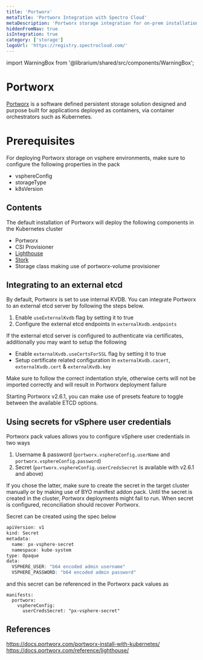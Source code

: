 ```yaml
---
title: 'Portworx'
metaTitle: 'Portworx Integration with Spectro Cloud'
metaDescription: 'Portworx storage integration for on-prem installations'
hiddenFromNav: true
isIntegration: true
category: ['storage']
logoUrl: 'https://registry.spectrocloud.com/'
---
```


import WarningBox from '@librarium/shared/src/components/WarningBox';

# Portworx

[Portworx](https://portworx.com/) is a software defined persistent storage solution designed and purpose built for applications deployed as containers, via container orchestrators such as Kubernetes.

# Prerequisites

For deploying Portworx storage on vsphere environments, make sure to configure the following properties in the pack
* vsphereConfig
* storageType
* k8sVersion

## Contents

The default installation of Portworx will deploy the following components in the Kubernetes cluster
* Portworx
* CSI Provisioner
* [Lighthouse](https://docs.portworx.com/reference/lighthouse/) 
* [Stork](https://github.com/libopenstorage/stork)
* Storage class making use of portworx-volume provisioner  

## Integrating to an external etcd

By default, Portworx is set to use internal KVDB. You can integrate Portworx to an external etcd server by following the steps below.

1. Enable `useExternalKvdb` flag by setting it to true
2. Configure the external etcd endpoints in `externalKvdb.endpoints`

If the external etcd server is configured to authenticate via certificates, additionally you may want to setup the following

* Enable `externalKvdb.useCertsForSSL` flag by setting it to true
* Setup certificate related configuration in `externalKvdb.cacert`, `externalKvdb.cert` & `externalKvdb.key`

<WarningBox>
Make sure to follow the correct indentation style, otherwise certs will not be imported correctly and will result in Portworx deployment failure
</WarningBox>

Starting Portworx v2.6.1, you can make use of presets feature to toggle between the available ETCD options.

## Using secrets for vSphere user credentials

Portworx pack values allows you to configure vSphere user credentials in two ways
1. Username & password (`portworx.vsphereConfig.userName` and `portworx.vsphereConfig.password`)
2. Secret (`portworx.vsphereConfig.userCredsSecret` is available with v2.6.1 and above)

If you chose the latter, make sure to create the secret in the target cluster manually or by making use of BYO manifest addon pack.
<WarningBox>
Until the secret is created in the cluster, Portworx deployments might fail to run. When secret is configured, reconciliation should recover Portworx.
</WarningBox>

Secret can be created using the spec below
```javascript
apiVersion: v1
kind: Secret
metadata:
  name: px-vsphere-secret
  namespace: kube-system
type: Opaque
data:
  VSPHERE_USER: "b64 encoded admin username"
  VSPHERE_PASSWORD: "b64 encoded admin password"
```  
and this secret can be referenced in the Portworx pack values as
```
manifests:
  portworx:
    vsphereConfig:
      userCredsSecret: "px-vsphere-secret"
``` 
## References

https://docs.portworx.com/portworx-install-with-kubernetes/
https://docs.portworx.com/reference/lighthouse/
